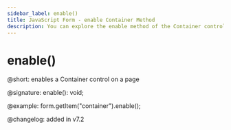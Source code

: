 ```yaml
---
sidebar_label: enable()
title: JavaScript Form - enable Container Method 
description: You can explore the enable method of the Container control of Form in the documentation of the DHTMLX JavaScript UI library. Browse developer guides and API reference, try out code examples and live demos, and download a free 30-day evaluation version of DHTMLX Suite 7.
---
```


# enable()

@short: enables a Container control on a page

@signature: enable(): void;

@example: form.getItem("container").enable();

@changelog: added in v7.2